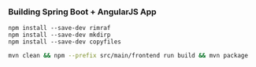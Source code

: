 ### Building Spring Boot + AngularJS App
```node
npm install --save-dev rimraf
npm install --save-dev mkdirp
npm install --save-dev copyfiles
```

```bash
mvn clean && npm --prefix src/main/frontend run build && mvn package
```